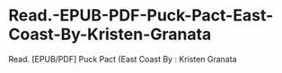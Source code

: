 # Read.-EPUB-PDF-Puck-Pact-East-Coast-By-Kristen-Granata
Read. [EPUB/PDF] Puck Pact (East Coast By : Kristen Granata
